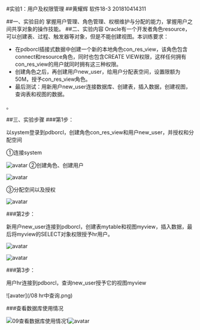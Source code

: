 #实验1：用户及权限管理
##黄耀辉 软件18-3 201810414311

##一、实验目的
   掌握用户管理、角色管理、权根维护与分配的能力，掌握用户之间共享对象的操作技能。
##二、实验内容
    Oracle有一个开发者角色resource，可以创建表、过程、触发器等对象，但是不能创建视图。本训练要求：

- 在pdborcl插接式数据中创建一个新的本地角色con_res_view，该角色包含connect和resource角色，同时也包含CREATE VIEW权限，这样任何拥有con_res_view的用户就同时拥有这三种权限。
- 创建角色之后，再创建用户new_user，给用户分配表空间，设置限额为50M，授予con_res_view角色。
- 最后测试：用新用户new_user连接数据库、创建表，插入数据，创建视图，查询表和视图的数据。

。

##三、实验步骤
###第1步：

以system登录到pdborcl，创建角色con_res_view和用户new_user，并授权和分配空间

①连接system   

![avatar](/01连接成功1.png)
②创建角色、创建用户

![avatar](/02创建角色.png)

③分配空间以及授权

![avatar](/04分配成功.png)

###第2步：

新用户new_user连接到pdborcl，创建表mytable和视图myview，插入数据，最后将myview的SELECT对象权限授予hr用户。

![avatar](/06建表以及显示.png)

![avatar](/07授权hr.png)

###第3步：

用户hr连接到pdborcl，查询new_user授予它的视图myview

![avater](/08 hr中查询.png)

###查看数据库使用情况

![09查看数据库使用情况1](D:\Work\GitHub\oracle\test2\09查看数据库使用情况1.png)![avatar](/09查看数据库使用情况1.png)